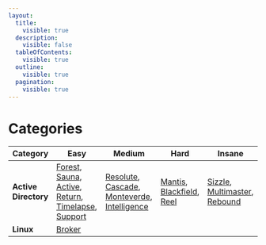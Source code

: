 ```yaml
---
layout:
  title:
    visible: true
  description:
    visible: false
  tableOfContents:
    visible: true
  outline:
    visible: true
  pagination:
    visible: true
---
```


# Categories



<table data-view="cards"><thead><tr><th>Category</th><th>Easy</th><th>Medium</th><th>Hard</th><th>Insane</th></tr></thead><tbody><tr><td><strong>Active Directory</strong></td><td><a href="easy/forest.md">Forest</a>, <a href="easy/sauna.md">Sauna</a>, <a href="easy/active.md">Active</a>, <a href="easy/return.md">Return</a>, <a href="easy/timelapse.md">Timelapse</a>, <a href="easy/support.md">Support</a></td><td><a href="medium/resolute.md">Resolute</a>, <a href="medium/cascade.md">Cascade</a>, <a href="medium/monteverde.md">Monteverde</a>, <a href="medium/intelligence.md">Intelligence</a></td><td><a href="hard/mantis.md">Mantis</a>, <a href="hard/blackfield.md">Blackfield</a>, <a href="hard/reel.md">Reel</a></td><td><a href="insane/sizzle.md">Sizzle</a>, <a href="insane/multimaster.md">Multimaster</a>, <a href="insane/rebound.md">Rebound</a></td></tr><tr><td><strong>Linux</strong></td><td><a href="easy/broker.md">Broker</a></td><td></td><td></td><td></td></tr></tbody></table>
